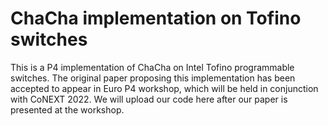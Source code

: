 # ChaCha implementation on Tofino switches
This is a P4 implementation of ChaCha on Intel Tofino programmable switches. The original paper proposing this implementation has been accepted to appear in Euro P4 workshop, which will be held in conjunction with CoNEXT 2022. We will upload our code here after our paper is presented at the workshop.
